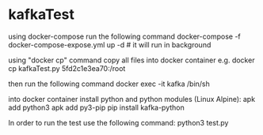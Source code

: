 # kafkaTest
using docker-compose run the following command
docker-compose -f docker-compose-expose.yml up -d # it will run in background

using "docker cp" command copy all files into docker container e.g.
docker cp kafkaTest.py 5fd2c1e3ea70:/root

then run the following command
docker exec -it kafka /bin/sh 

into docker container install python and python modules (Linux Alpine):
apk add python3
apk add py3-pip
pip install kafka-python

In order to run the test use the following command:
python3 test.py
